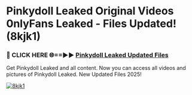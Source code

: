 # Pinkydoll Leaked Original Videos 0nlyFans Leaked - Files Updated! (8kjk1)

<h3>🔴 CLICK HERE 🌐==►► <a href="https://tinyurl.com/2m67pmp6" rel="nofollow">Pinkydoll Leaked Updated Files</a></h3>

Get Pinkydoll Leaked and all content. Now you can access all videos and pictures of Pinkydoll Leaked. New Updated Files 2025!

[![8kjk1](https://i.imgur.com/H4QAA4z.gif)](https://tinyurl.com/2m67pmp6)